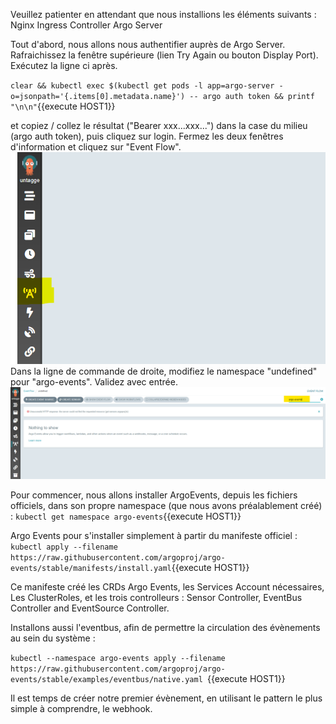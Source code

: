 Veuillez patienter en attendant que nous installions les éléments suivants :
Nginx Ingress Controller
Argo Server

Tout d'abord, nous allons nous authentifier auprès de Argo Server. Rafraichissez la fenêtre supérieure (lien Try Again ou bouton Display Port). Exécutez la ligne ci après.

`clear && kubectl exec $(kubectl get pods -l app=argo-server -o=jsonpath='{.items[0].metadata.name}') -- argo auth token && printf "\n\n"`{{execute HOST1}}

et copiez / collez le résultat ("Bearer xxx...xxx...") dans la case du milieu  (argo auth token), puis cliquez sur login.
Fermez les deux fenêtres d'information et cliquez sur "Event Flow".
![Event Flow](./assets/clickOnEvents.png)
Dans la ligne de commande de droite, modifiez le namespace "undefined" pour "argo-events". Validez avec entrée.
![Namespace](./assets/addNamespace.png)

Pour commencer, nous allons installer ArgoEvents, depuis les fichiers officiels, dans son propre namespace (que nous avons préalablement créé) :
`kubectl get namespace argo-events`{{execute HOST1}}

Argo Events pour s'installer simplement à partir du manifeste officiel :
`kubectl apply --filename https://raw.githubusercontent.com/argoproj/argo-events/stable/manifests/install.yaml`{{execute HOST1}}

Ce manifeste créé les CRDs Argo Events, les Services Account nécessaires, Les ClusterRoles, et les trois controlleurs : Sensor Controller, EventBus Controller and EventSource Controller.

Installons aussi l'eventbus, afin de permettre la circulation des évènements au sein du système :

`kubectl --namespace argo-events apply --filename https://raw.githubusercontent.com/argoproj/argo-events/stable/examples/eventbus/native.yaml
`{{execute HOST1}}

Il est temps de créer notre premier évènement, en utilisant le pattern le plus simple à comprendre, le webhook.
